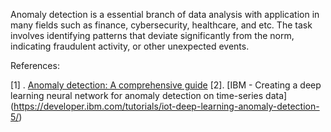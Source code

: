Anomaly detection is a essential branch of data analysis with application in many fields such as finance, 
cybersecurity, healthcare, and etc. The task involves identifying patterns that deviate significantly from the norm, 
indicating fraudulent activity, or other unexpected events. 

References:

[1] . [Anomaly detection: A comprehensive guide](https://medium.com/@venujkvenk/anomaly-detection-techniques-a-comprehensive-guide-with-supervised-and-unsupervised-learning-67671cdc9680)
[2]. [IBM - Creating a deep learning neural network for anomaly detection on time-series data] (https://developer.ibm.com/tutorials/iot-deep-learning-anomaly-detection-5/)

